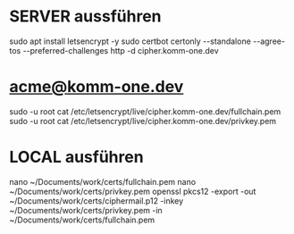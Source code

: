 # SERVER aussführen
sudo apt install letsencrypt -y
sudo certbot certonly --standalone --agree-tos --preferred-challenges http -d cipher.komm-one.dev

# acme@komm-one.dev

sudo -u root cat /etc/letsencrypt/live/cipher.komm-one.dev/fullchain.pem
sudo -u root cat /etc/letsencrypt/live/cipher.komm-one.dev/privkey.pem

# LOCAL ausführen
nano ~/Documents/work/certs/fullchain.pem
nano ~/Documents/work/certs/privkey.pem
openssl pkcs12 -export -out ~/Documents/work/certs/ciphermail.p12 -inkey ~/Documents/work/certs/privkey.pem -in ~/Documents/work/certs/fullchain.pem